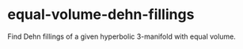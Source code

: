 # equal-volume-dehn-fillings
Find Dehn fillings of a given hyperbolic 3-manifold with equal volume.
